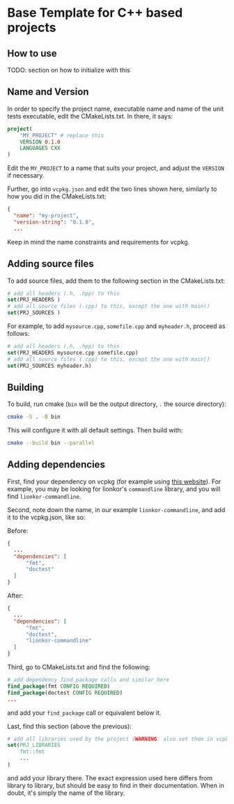 # Base Template for C++ based projects
## How to use

TODO: section on how to initialize with this 

## Name and Version

In order to specify the project name, executable name and name of the unit tests executable, edit the CMakeLists.txt.
In there, it says:

```cmake
project(
    "MY_PROJECT" # replace this
    VERSION 0.1.0
    LANGUAGES CXX
)
```

Edit the `MY_PROJECT` to a name that suits your project, and adjust the `VERSION` if necessary.

Further, go into `vcpkg.json` and edit the two lines shown here, similarly to how you did in the CMakeLists.txt:

```json
{
  "name": "my-project",
  "version-string": "0.1.0",
  ...
```

Keep in mind the name constraints and requirements for vcpkg.

## Adding source files

To add source files, add them to the following section in the CMakeLists.txt:

```cmake
# add all headers (.h, .hpp) to this
set(PRJ_HEADERS )
# add all source files (.cpp) to this, except the one with main()
set(PRJ_SOURCES )
```
 
For example, to add `mysource.cpp`, `somefile.cpp` and `myheader.h`, proceed as follows:

```cmake
# add all headers (.h, .hpp) to this
set(PRJ_HEADERS mysource.cpp somefile.cpp)
# add all source files (.cpp) to this, except the one with main()
set(PRJ_SOURCES myheader.h)
```

## Building

To build, run cmake (`bin` will be the output directory, `.` the source directory):

```sh
cmake -S . -B bin
```

This will configure it with all default settings.
Then build with:

```sh
cmake --build bin --parallel
```

## Adding dependencies

First, find your dependency on vcpkg (for example using [this website](https://vcpkg.io/en/packages.html)). For example, you may be looking for lionkor's `commandline` library, and you will find `lionkor-commandline`.

Second, note down the name, in our example `lionkor-commandline`, and add it to the vcpkg.json, like so:

Before:
```json
{
  ...
  "dependencies": [
      "fmt",
      "doctest"
  ]
}
```

After:
```json
{
  ...
  "dependencies": [
      "fmt",
      "doctest",
      "lionkor-commandline"
  ]
}
```


Third, go to CMakeLists.txt and find the following:

```cmake
# add dependency find_package calls and similar here
find_package(fmt CONFIG REQUIRED)
find_package(doctest CONFIG REQUIRED)
...
```
and add your `find_package` call or equivalent below it.

Last, find this section (above the previous):
```cmake
# add all libraries used by the project (WARNING: also set them in vcpkg.json!)
set(PRJ_LIBRARIES 
    fmt::fmt
    ...
)
```
and add your library there. The exact expression used here differs from library to library, but should be easy to find in their documentation. When in doubt, it's simply the name of the library.




